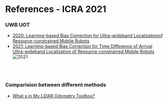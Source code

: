 # References - ICRA 2021

<!---
Started to write on Sep 1 2021
Jungwon
-->


### UWB UOT

- [2020: Learning-based Bias Correction for Ultra-wideband Localizationof Resource-constrained Mobile Robots ](https://arxiv.org/abs/2003.09371)
- [2021: Learning-based Bias Correction for Time Difference of Arrival Ultra-wideband Localization of Resource-constrained Mobile Robots ](https://arxiv.org/abs/2103.01885)
![2021](https://user-images.githubusercontent.com/46463022/131751263-a1e44428-31bc-495f-8f5f-13f93756a9cd.png)




<br/>
<br/>


### Comparision between different methods
- [What s in My LiDAR Odometry Toolbox?](https://arxiv.org/abs/2103.09708)

<br/>
<br/>
